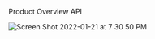 Product Overview API

![Screen Shot 2022-01-21 at 7 30 50 PM](https://user-images.githubusercontent.com/69382434/159388184-0436b53c-4f2b-4f57-bfeb-660075f6d4d1.png)
